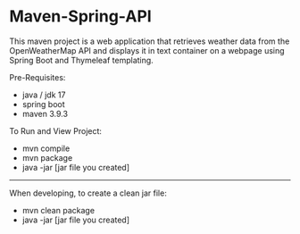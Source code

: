 # Maven-Spring-API
This maven project is a web application that retrieves weather data from the OpenWeatherMap API and displays it in text container on a webpage using Spring Boot and Thymeleaf templating. 

Pre-Requisites:

- java / jdk 17
- spring boot
- maven 3.9.3

To Run and View Project:

- mvn compile
- mvn package
- java -jar [jar file you created]

-----------------------

When developing, to create a clean jar file:

- mvn clean package  
- java -jar [jar file you created]
